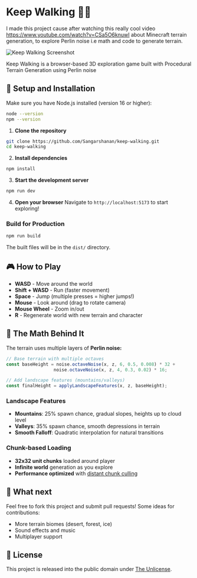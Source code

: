 # Keep Walking 🚶‍♂️

I made this project cause after watching this really cool video https://www.youtube.com/watch?v=CSa5O6knuwI about Minecraft terrain generation, to explore Perlin noise i.e math and code to generate terrain.

![Keep Walking Screenshot](Render)

Keep Walking is a browser-based 3D exploration game built with Procedural Terrain Generation using Perlin noise

## 🚀 Setup and Installation

Make sure you have Node.js installed (version 16 or higher):
```bash
node --version
npm --version
```

1. **Clone the repository**
```bash
git clone https://github.com/Sangarshanan/keep-walking.git
cd keep-walking
```

2. **Install dependencies**
```bash
npm install
```

3. **Start the development server**
```bash
npm run dev
```

4. **Open your browser**
Navigate to `http://localhost:5173` to start exploring!

### Build for Production

```bash
npm run build
```

The built files will be in the `dist/` directory.

## 🎮 How to Play

- **WASD** - Move around the world
- **Shift + WASD** - Run (faster movement)
- **Space** - Jump (multiple presses = higher jumps!)
- **Mouse** - Look around (drag to rotate camera)
- **Mouse Wheel** - Zoom in/out
- **R** - Regenerate world with new terrain and character

## 🧮 The Math Behind It

The terrain uses multiple layers of **Perlin noise:**

```javascript
// Base terrain with multiple octaves
const baseHeight = noise.octaveNoise(x, z, 6, 0.5, 0.008) * 32 + 
                  noise.octaveNoise(x, z, 4, 0.3, 0.02) * 16;

// Add landscape features (mountains/valleys)
const finalHeight = applyLandscapeFeatures(x, z, baseHeight);
```

### Landscape Features
- **Mountains**: 25% spawn chance, gradual slopes, heights up to cloud level
- **Valleys**: 35% spawn chance, smooth depressions in terrain
- **Smooth Falloff**: Quadratic interpolation for natural transitions

### Chunk-based Loading
- **32x32 unit chunks** loaded around player
- **Infinite world** generation as you explore
- **Performance optimized** with [distant chunk culling](https://modrinth.com/mod/moreculling)

## 🤝 What next

Feel free to fork this project and submit pull requests! Some ideas for contributions:

- More terrain biomes (desert, forest, ice)
- Sound effects and music
- Multiplayer support

## 📝 License

This project is released into the public domain under [The Unlicense](https://unlicense.org/).